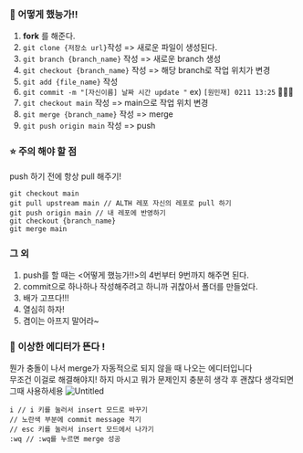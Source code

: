 ### 📣 어떻게 했능가!!
1. **fork** 를 해준다.
2. ``` git clone {저장소 url} ```작성 => 새로운 파일이 생성된다.
3. ``` git branch {branch_name} ``` 작성 => 새로운 branch 생성
4. ``` git checkout {branch_name} ``` 작성 => 해당 branch로 작업 위치가 변경
5. ``` git add {file_name} ``` 작성
6. ``` git commit -m "[자신이름] 날짜 시간 update " ```   ex) ```[원민재] 0211 13:25```  📌📌📌
7. ``` git checkout main ``` 작성 => main으로 작업 위치 변경
8. ``` git merge {branch_name} ``` 작성 => merge
9. ``` git push origin main ``` 작성 => push

### ⭐ 주의 해야 할 점
push 하기 전에 항상 pull 해주기!
```
git checkout main
git pull upstream main // ALTH 레포 자신의 레포로 pull 하기
git push origin main // 내 레포에 반영하기
git checkout {branch_name}
git merge main
```
### 그 외
1. push를 할 때는 <어떻게 했능가!!>의 4번부터 9번까지 해주면 된다.
2. commit으로 하나하나 작성해주려고 하니까 귀찮아서 폴더를 만들었다.
3. 배가 고프다!!!
4. 열심히 하자!
5. 겸이는 아프지 말어라~

### 🚨 이상한 에디터가 뜬다 ! 
뭔가 충돌이 나서 merge가 자동적으로 되지 않을 때 나오는 에디터입니다       
무조건 이걸로 해결해야지! 하지 마시고 뭐가 문제인지 충분히 생각 후 괜찮다 생각되면 그때 사용하세용
![Untitled](https://s3-us-west-2.amazonaws.com/secure.notion-static.com/282c894d-f095-465b-80df-9f89a348c326/Untitled.png)
```
i // i 키를 눌러서 insert 모드로 바꾸기
// 노란색 부분에 commit message 적기
// esc 키를 눌러서 insert 모드에서 나가기
:wq // :wq를 누르면 merge 성공
```
